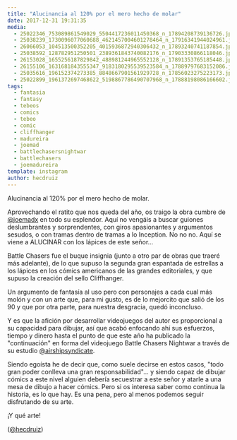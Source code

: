 ```yaml
---
title: "Alucinancia al 120% por el mero hecho de molar"
date: 2017-12-31 19:31:35
media: 
  - 25022346_753089861549029_5504417236011450368_n_17894208739136726.jpg
  - 25038239_1730096077060688_4621457004601278464_n_17916341944024961.jpg
  - 26066053_104513500352205_4015936872940306432_n_17893240741187854.jpg
  - 25038592_128782951250501_2389361843740082176_n_17903330866118046.jpg
  - 26153028_1655256187829842_488981244965552128_n_17891353765185448.jpg
  - 26155106_1631681843555347_9183180295539523584_n_17889797683152086.jpg
  - 25035616_196152374273385_8848667901561929728_n_17856023275223173.jpg
  - 25022899_1961372697468622_5198867786490707968_n_17888198086166602.jpg
tags: 
  - fantasia
  - fantasy
  - tebeos
  - comics
  - tebeo
  - comic
  - cliffhanger
  - madureira
  - joemad
  - battlechasersnightwar
  - battlechasers
  - joemadureira
template: instagram
author: hecdruiz
---
```


Alucinancia al 120% por el mero hecho de molar.


Aprovechando el ratito que nos queda del año,  os traigo la obra cumbre de [@joemadx](https://instagram.com/joemadx) en todo su esplendor. Aquí no vengáis a buscar guiones deslumbrantes y sorprendentes, con giros apasionantes y argumentos sesudos, o con tramas dentro de tramas a lo Inception. No no no. Aquí se viene a ALUCINAR con los lápices de este señor...


Battle Chasers fue el buque insignia (junto a otro par de obras que traeré más adelante), de lo que supuso la segunda gran espantada de estrellas a los lápices en los cómics americanos de las grandes editoriales, y que supuso la creación del sello Cliffhanger.


Un argumento de fantasía al uso pero con personajes a cada cual más molón y con un arte que, para mi gusto, es de lo mejorcito que salió de los 90 y que por otra parte, para nuestra desgracia, quedó inconcluso.


Y es que la afición por desarrollar videojuegos del autor es proporcional a su capacidad para dibujar, así que acabó enfocando ahí sus esfuerzos, tiempo y dinero hasta el punto de que este año ha publicado la "continuación" en forma del videojuego Battle Chasers Nightwar a través de su estudio [@airshipsyndicate](https://instagram.com/airshipsyndicate).


Siendo egoísta he de decir que, como suele decirse en estos casos, "todo gran poder conlleva una gran responsabilidad"... y siendo capaz de dibujar cómics a este nivel alguien debería secuestrar a este señor y atarle a una mesa de dibujo a hacer cómics. Pero si os interesa saber como continua la historia, es lo que hay. Es una pena, pero al menos podemos seguir disfrutando de su arte.


¡Y qué arte!




([@hecdruiz](https://instagram.com/hecdruiz))
